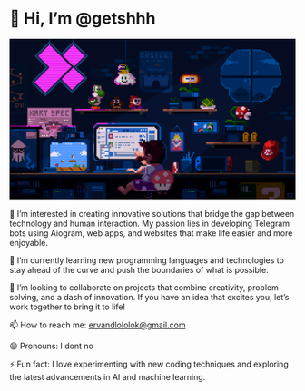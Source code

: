 # 👋 Hi, I’m @getshhh

![Description of GIF](./assets/mygif.gif)

👀 I’m interested in creating innovative solutions that bridge the gap between technology and human interaction. My passion lies in developing Telegram bots using Aiogram, web apps, and websites that make life easier and more enjoyable.

🌱 I’m currently learning new programming languages and technologies to stay ahead of the curve and push the boundaries of what is possible.

💞️ I’m looking to collaborate on projects that combine creativity, problem-solving, and a dash of innovation. If you have an idea that excites you, let’s work together to bring it to life!

📫 How to reach me: ervandlololok@gmail.com

😄 Pronouns: I dont no

⚡ Fun fact: I love experimenting with new coding techniques and exploring the latest advancements in AI and machine learning.
